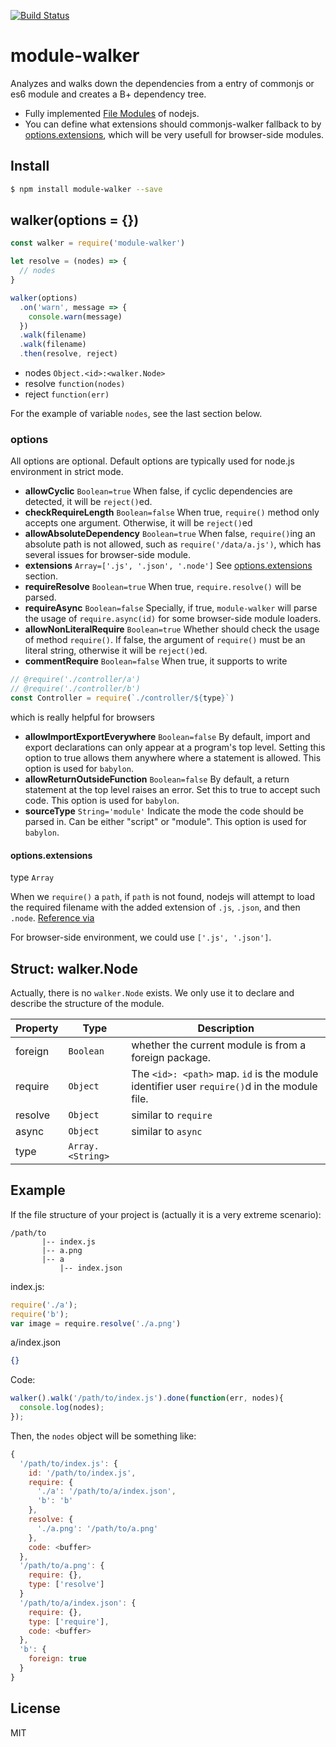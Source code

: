 [![Build Status](https://travis-ci.org/kaelzhang/module-walker.svg?branch=master)](https://travis-ci.org/kaelzhang/module-walker)
<!-- optional appveyor tst
[![Windows Build Status](https://ci.appveyor.com/api/projects/status/github/kaelzhang/module-walker?branch=master&svg=true)](https://ci.appveyor.com/project/kaelzhang/module-walker)
-->
<!-- optional npm version
[![NPM version](https://badge.fury.io/js/module-walker.svg)](http://badge.fury.io/js/module-walker)
-->
<!-- optional npm downloads
[![npm module downloads per month](http://img.shields.io/npm/dm/module-walker.svg)](https://www.npmjs.org/package/module-walker)
-->
<!-- optional dependency status
[![Dependency Status](https://david-dm.org/kaelzhang/module-walker.svg)](https://david-dm.org/kaelzhang/module-walker)
-->

# module-walker

Analyzes and walks down the dependencies from a entry of commonjs or es6 module and creates a B+ dependency tree.

- Fully implemented [File Modules](http://nodejs.org/api/modules.html#modules_file_modules) of nodejs.
- You can define what extensions should commonjs-walker fallback to by [options.extensions](#optionsextensions), which will be very usefull for browser-side modules.

## Install

```sh
$ npm install module-walker --save
```

## walker(options = {})

```js
const walker = require('module-walker')

let resolve = (nodes) => {
  // nodes
}

walker(options)
  .on('warn', message => {
    console.warn(message)
  })
  .walk(filename)
  .walk(filename)
  .then(resolve, reject)
```

- nodes `Object.<id>:<walker.Node>`
- resolve `function(nodes)`
- reject `function(err)`

For the example of variable `nodes`, see the last section below.

### options

All options are optional. Default options are typically used for node.js environment in strict mode.

- **allowCyclic** `Boolean=true` When false, if cyclic dependencies are detected, it will be `reject()`ed.
- **checkRequireLength** `Boolean=false` When true, `require()` method only accepts one argument. Otherwise, it will be `reject()`ed
- **allowAbsoluteDependency** `Boolean=true` When false, `require()`ing an absolute path is not allowed, such as `require('/data/a.js')`, which has several issues for browser-side module.
- **extensions** `Array=['.js', '.json', '.node']` See [options.extensions](#options.extensions) section.
- **requireResolve** `Boolean=true` When true, `require.resolve()` will be parsed.
- **requireAsync** `Boolean=false` Specially, if true, `module-walker` will parse the usage of `require.async(id)` for some browser-side module loaders.
- **allowNonLiteralRequire** `Boolean=true` Whether should check the usage of method `require()`. If false, the argument of `require()` must be an literal string, otherwise it will be `reject()`ed.
- **commentRequire** `Boolean=false` When true, it supports to write

```js
// @require('./controller/a')
// @require('./controller/b')
const Controller = require(`./controller/${type}`)
```

which is really helpful for browsers

- **allowImportExportEverywhere** `Boolean=false` By default, import and export declarations can only appear at a program's top level. Setting this option to true allows them anywhere where a statement is allowed. This option is used for `babylon`.
- **allowReturnOutsideFunction** `Boolean=false` By default, a return statement at the top level raises an error. Set this to true to accept such code. This option is used for `babylon`.
- **sourceType** `String='module'` Indicate the mode the code should be parsed in. Can be either "script" or "module". This option is used for `babylon`.

#### options.extensions

type `Array`

When we `require()` a `path`, if `path` is not found, nodejs will attempt to load the required filename with the added extension of `.js`, `.json`, and then `.node`. [Reference via](http://nodejs.org/api/modules.html#modules_file_modules)

For browser-side environment, we could use `['.js', '.json']`.


## Struct: walker.Node

Actually, there is no `walker.Node` exists. We only use it to declare and describe the structure of the module.

Property | Type | Description
-------- | ---- | -----------
foreign | `Boolean` | whether the current module is from a foreign package.
require | `Object` | The `<id>: <path>` map. `id` is the module identifier user `require()`d in the module file.
resolve | `Object` | similar to `require`
async   | `Object` | similar to `async`
type    | `Array.<String>` |


## Example

If the file structure of your project is (actually it is a very extreme scenario):

```
/path/to
       |-- index.js
       |-- a.png
       |-- a
           |-- index.json
```

index.js:

```js
require('./a');
require('b');
var image = require.resolve('./a.png')
```

a/index.json

```json
{}
```

Code:

```js
walker().walk('/path/to/index.js').done(function(err, nodes){
  console.log(nodes);
});
```

Then, the `nodes` object will be something like:

```js
{
  '/path/to/index.js': {
    id: '/path/to/index.js',
    require: {
      './a': '/path/to/a/index.json',
      'b': 'b'
    },
    resolve: {
      './a.png': '/path/to/a.png'
    },
    code: <buffer>
  },
  '/path/to/a.png': {
    require: {},
    type: ['resolve']
  }
  '/path/to/a/index.json': {
    require: {},
    type: ['require'],
    code: <buffer>
  },
  'b': {
    foreign: true
  }
}
```

## License

MIT
